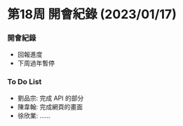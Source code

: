 # 第18周 開會紀錄 (2023/01/17)

### 開會紀錄
- 回報進度
- 下周過年暫停

### To Do List
- 劉品宗: 完成 API 的部分
- 陳韋翰: 完成網頁的畫面
- 徐欣業: ......